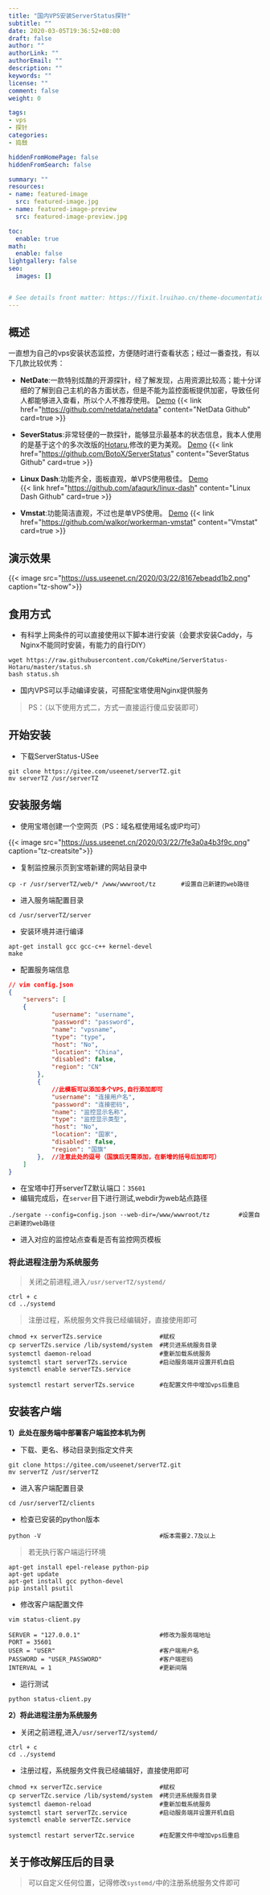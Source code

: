 ```yaml
---
title: "国内VPS安装ServerStatus探针"
subtitle: ""
date: 2020-03-05T19:36:52+08:00
draft: false
author: ""
authorLink: ""
authorEmail: ""
description: ""
keywords: ""
license: ""
comment: false
weight: 0

tags:
- vps
- 探针
categories:
- 捣鼓

hiddenFromHomePage: false
hiddenFromSearch: false

summary: ""
resources:
- name: featured-image
  src: featured-image.jpg
- name: featured-image-preview
  src: featured-image-preview.jpg

toc:
  enable: true
math:
  enable: false
lightgallery: false
seo:
  images: []


# See details front matter: https://fixit.lruihao.cn/theme-documentation-content/#front-matter
---
```


<!--more-->
## 概述
一直想为自己的vps安装状态监控，方便随时进行查看状态；经过一番查找，有以下几款比较优秀：
<!-- - [**NetDate**](https://github.com/netdata/netdata)   -->

- **NetDate**:一款特别炫酷的开源探针，经了解发现，占用资源比较高；能十分详细的了解到自己主机的各方面状态，但是不能为监控面板提供加密，导致任何人都能够进入查看，所以个人不推荐使用。 [Demo](https://singapore.my-netdata.io/default.html) 
{{< link href="https://github.com/netdata/netdata" content="NetData Github" card=true >}}
<!-- - [**SeverStatus**](https://github.com/BotoX/ServerStatus)、-->
- **SeverStatus**:非常轻便的一款探针，能够显示最基本的状态信息，我本人使用的是基于这个的多次改版的[Hotaru](https://github.com/CokeMine/ServerStatus-Hotaru),修改的更为美观。  [Demo](http://tz.useenet.cn/) 
{{< link href="https://github.com/BotoX/ServerStatus" content="SeverStatus Github" card=true >}}

<!-- - [**Linux Dash**](https://github.com/afaqurk/linux-dash)、 -->
- **Linux Dash**:功能齐全，面板直观，单VPS使用极佳。  [Demo](https://afaqurk.github.io/linux-dash/)  
{{< link href="https://github.com/afaqurk/linux-dash" content="Linux Dash Github" card=true >}}
<!-- - [**Vmstat**](https://github.com/walkor/workerman-vmstat)、 -->
- **Vmstat**:功能简洁直观，不过也是单VPS使用。  [Demo](http://www.workerman.net/demos/vmstat/)
{{< link href="https://github.com/walkor/workerman-vmstat" content="Vmstat" card=true >}}

<!--more-->

## 演示效果
<!-- ![tz-show.png](https://uss.useenet.cn/2020/03/22/8167ebeadd1b2.png) -->
{{< image src="https://uss.useenet.cn/2020/03/22/8167ebeadd1b2.png" caption="tz-show">}}

## 食用方式
- 有科学上网条件的可以直接使用以下脚本进行安装（会要求安装Caddy，与Nginx不能同时安装，有能力的自行DIY）
``` shell
wget https://raw.githubusercontent.com/CokeMine/ServerStatus-Hotaru/master/status.sh
bash status.sh 
```
- 国内VPS可以手动编译安装，可搭配宝塔使用Nginx提供服务
> PS：（以下使用方式二，方式一直接运行傻瓜安装即可）
## 开始安装
- 下载ServerStatus-USee
``` shell
git clone https://gitee.com/useenet/serverTZ.git
mv serverTZ /usr/serverTZ
```
## 安装服务端
- 使用宝塔创建一个空网页（PS：域名框使用域名或IP均可）  
<!-- ![tz-creatsite.png](https://uss.useenet.cn/2020/03/22/7fe3a0a4b3f9c.png) -->
{{< image src="https://uss.useenet.cn/2020/03/22/7fe3a0a4b3f9c.png" caption="tz-creatsite">}}
- 复制监控展示页到宝塔新建的网站目录中
``` shell
cp -r /usr/serverTZ/web/* /www/wwwroot/tz       #设置自己新建的web路径
```
- 进入服务端配置目录
``` shell
cd /usr/serverTZ/server
```
- 安装环境并进行编译
``` shell
apt-get install gcc gcc-c++ kernel-devel 
make
```
- 配置服务端信息
``` json
// vim config.json
{
	"servers": [
    {
			"username": "username",
			"password": "password",
			"name": "vpsname",
			"type": "type",
			"host": "No",
			"location": "China",
			"disabled": false,
			"region": "CN"
		},
		{
			//此模板可以添加多个VPS,自行添加即可
			"username": "连接用户名",
			"password": "连接密码",
			"name": "监控显示名称",
			"type": "监控显示类型",
			"host": "No",
			"location": "国家",
			"disabled": false,
			"region": "国旗"
		},  //注意此处的逗号（国旗后无需添加，在新增的括号后加即可）
	]
}
```
- 在宝塔中打开serverTZ默认端口：`35601`
- 编辑完成后，在`server`目下进行测试,webdir为web站点路径
``` shell
./sergate --config=config.json --web-dir=/www/wwwroot/tz        #设置自己新建的web路径
```
- 进入对应的监控站点查看是否有监控网页模板
### 将此进程注册为系统服务
> 关闭之前进程,进入`/usr/serverTZ/systemd/`
``` shell
ctrl + c
cd ../systemd
```
> 注册过程，系统服务文件我已经编辑好，直接使用即可
``` shell
chmod +x serverTZs.service                #赋权 
cp serverTZs.service /lib/systemd/system  #拷贝进系统服务目录 
systemctl daemon-reload                   #重新加载系统服务 
systemctl start serverTZs.service         #启动服务端并设置开机自启
systemctl enable serverTZs.service          

systemctl restart serverTZs.service       #在配置文件中增加vps后重启
```
## 安装客户端
**1）此处在服务端中部署客户端监控本机为例**
- 下载、更名、移动目录到指定文件夹
``` shell
git clone https://gitee.com/useenet/serverTZ.git
mv serverTZ /usr/serverTZ
```
- 进入客户端配置目录
``` shell
cd /usr/serverTZ/clients
```
- 检查已安装的python版本
``` shell
python -V                                 #版本需要2.7及以上
```
> 若无执行客户端运行环境
``` shell
apt-get install epel-release python-pip
apt-get update
apt-get install gcc python-devel
pip install psutil
```
- 修改客户端配置文件
``` shell
vim status-client.py

SERVER = "127.0.0.1"                      #修改为服务端地址
PORT = 35601      
USER = "USER"                             #客户端用户名
PASSWORD = "USER_PASSWORD"                #客户端密码
INTERVAL = 1                              #更新间隔
```
- 运行测试
``` shell
python status-client.py
```
**2）将此进程注册为系统服务**
- 关闭之前进程,进入`/usr/serverTZ/systemd/`
``` shell
ctrl + c
cd ../systemd
```
- 注册过程，系统服务文件我已经编辑好，直接使用即可
``` shell
chmod +x serverTZc.service                #赋权 
cp serverTZc.service /lib/systemd/system  #拷贝进系统服务目录 
systemctl daemon-reload                   #重新加载系统服务  
systemctl start serverTZc.service         #启动服务端并设置开机自启 
systemctl enable serverTZc.service 
 
systemctl restart serverTZc.service       #在配置文件中增加vps后重启
```
## 关于修改解压后的目录
> 可以自定义任何位置，记得修改`systemd/`中的注册系统服务文件即可